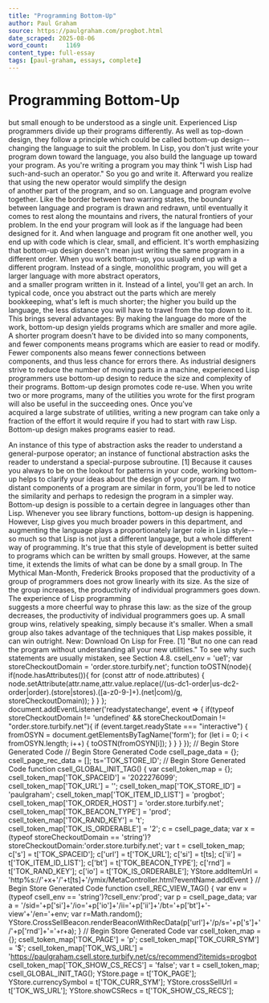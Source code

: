 ```yaml
---
title: "Programming Bottom-Up"
author: Paul Graham
source: https://paulgraham.com/progbot.html
date_scraped: 2025-08-06
word_count:     1169
content_type: full-essay
tags: [paul-graham, essays, complete]
---
```


# Programming Bottom-Up

but small enough to be understood as a single unit.
Experienced Lisp programmers divide up their programs differently.
As well as top-down design, they follow a principle which
could be called bottom-up design-- changing the language
to suit the problem.
In Lisp, you don't just write your program down toward the language,
you also build the language up toward your program.  As you're
writing a program you may think "I wish Lisp had such-and-such an
operator." So you go and write it. Afterward
you realize that using the new operator would simplify the design  
of another part of the program, and so on.
Language and program evolve together.
Like the border between two warring states,
the boundary between language and program is drawn and redrawn,
until eventually it comes to rest along the mountains and rivers,
the natural frontiers of your problem.
In the end your program will look as if the language had been
designed for it.
And when language and
program fit one another well, you end up with code which is
clear, small, and efficient.
It's worth emphasizing that bottom-up design doesn't mean
just writing the same program in a different order.  When you
work bottom-up, you usually end up with a different program.
Instead of a single, monolithic program,
you will get a larger language with more abstract operators,   
and a smaller program written in it.  Instead of a lintel,
you'll get an arch.
In typical code, once you abstract out the parts which are
merely bookkeeping, what's left is much shorter;
the higher you build up the language, the less distance you
will have to travel from the top down to it.
This brings several advantages:
 By making the language do more of the work, bottom-up design
yields programs which are smaller and more agile.  A shorter
program doesn't have to be divided into so many components, and
fewer components means programs which are easier to read or
modify.  Fewer components also means fewer connections between   
components, and thus less chance for errors there.  As
industrial designers strive to reduce the number of moving parts
in a machine, experienced Lisp programmers use bottom-up design
to reduce the size and complexity of their programs.
 Bottom-up design promotes code re-use.
When you write two
or more programs, many of the utilities you wrote for the first
program will also be useful in the succeeding ones.  Once you've  
acquired a large substrate of utilities, writing a new program can
take only a fraction of the effort it would require if you had to 
start with raw Lisp.
 Bottom-up design makes programs easier to read.
<!--
%It yields the same result as top-down design
%with foresight---the foresight to arrange the branches near the
%root of the tree so that among the leaves there is as little
%duplication of effort as possible.
-->
An instance of this type
of abstraction asks the reader to understand a general-purpose operator;
an instance of functional abstraction asks the reader to understand
a special-purpose subroutine. [1]
 Because it causes you always to be on the lookout for patterns
in your code, working bottom-up helps to clarify your ideas about
the design of your program.  If two distant components of a program
are similar in form, you'll be led to notice the similarity and
perhaps to redesign the program in a simpler way.
Bottom-up design is possible to a certain degree in languages
other than Lisp.  Whenever you see library functions,
bottom-up design is happening.  However, Lisp gives you much broader
powers in this department, and augmenting the language plays a
proportionately larger role in Lisp style-- so much so that
Lisp is not just a different language, but a whole different way
of programming.
It's true that this style of development is better suited to
programs which can be written by small groups.  However, at the
same time, it extends the limits of what can be done by a small
group.  In The Mythical Man-Month,
Frederick Brooks
proposed that the productivity of a group of programmers
does not grow linearly with its size.  As the size of the
group increases, the productivity of individual programmers
goes down.  The experience of Lisp programming  
suggests a more cheerful way
to phrase this law: as the size of the group decreases, the
productivity of individual programmers goes up.
A small group wins, relatively speaking, simply because it's
smaller.  When a small group also takes advantage of the
techniques that Lisp makes possible, it can 
win outright.
New: Download On Lisp for Free.
[1] "But no one can read
the program without understanding all your new utilities."
To see why such statements are usually mistaken,
see Section 4.8.
csell_env = 'ue1';
 var storeCheckoutDomain = 'order.store.turbify.net';
  function toOSTN(node){
    if(node.hasAttributes()){
      for (const attr of node.attributes) {
        node.setAttribute(attr.name,attr.value.replace(/(us-dc1-order|us-dc2-order|order)\.(store|stores)\.([a-z0-9-]+)\.(net|com)/g, storeCheckoutDomain));
      }
    }
  };
  document.addEventListener('readystatechange', event => {
  if(typeof storeCheckoutDomain != 'undefined' && storeCheckoutDomain != "order.store.turbify.net"){
    if (event.target.readyState === "interactive") {
      fromOSYN = document.getElementsByTagName('form');
        for (let i = 0; i < fromOSYN.length; i++) {
          toOSTN(fromOSYN[i]);
        }
      }
    }
  });
// Begin Store Generated Code
// Begin Store Generated Code
 csell_page_data = {}; csell_page_rec_data = []; ts='TOK_STORE_ID';
// Begin Store Generated Code
function csell_GLOBAL_INIT_TAG() { var csell_token_map = {}; csell_token_map['TOK_SPACEID'] = '2022276099'; csell_token_map['TOK_URL'] = ''; csell_token_map['TOK_STORE_ID'] = 'paulgraham'; csell_token_map['TOK_ITEM_ID_LIST'] = 'progbot'; csell_token_map['TOK_ORDER_HOST'] = 'order.store.turbify.net'; csell_token_map['TOK_BEACON_TYPE'] = 'prod'; csell_token_map['TOK_RAND_KEY'] = 't'; csell_token_map['TOK_IS_ORDERABLE'] = '2';  c = csell_page_data; var x = (typeof storeCheckoutDomain == 'string')?storeCheckoutDomain:'order.store.turbify.net'; var t = csell_token_map; c['s'] = t['TOK_SPACEID']; c['url'] = t['TOK_URL']; c['si'] = t[ts]; c['ii'] = t['TOK_ITEM_ID_LIST']; c['bt'] = t['TOK_BEACON_TYPE']; c['rnd'] = t['TOK_RAND_KEY']; c['io'] = t['TOK_IS_ORDERABLE']; YStore.addItemUrl = 'http%s://'+x+'/'+t[ts]+'/ymix/MetaController.html?eventName.addEvent } 
// Begin Store Generated Code
function csell_REC_VIEW_TAG() {  var env = (typeof csell_env == 'string')?csell_env:'prod'; var p = csell_page_data; var a = '/sid='+p['si']+'/io='+p['io']+'/ii='+p['ii']+'/bt='+p['bt']+'-view'+'/en='+env; var r=Math.random(); YStore.CrossSellBeacon.renderBeaconWithRecData(p['url']+'/p/s='+p['s']+'/'+p['rnd']+'='+r+a); } 
// Begin Store Generated Code
var csell_token_map = {}; csell_token_map['TOK_PAGE'] = 'p'; csell_token_map['TOK_CURR_SYM'] = '$'; csell_token_map['TOK_WS_URL'] = 'https://paulgraham.csell.store.turbify.net/cs/recommend?itemids=progbot csell_token_map['TOK_SHOW_CS_RECS'] = 'false';  var t = csell_token_map; csell_GLOBAL_INIT_TAG(); YStore.page = t['TOK_PAGE']; YStore.currencySymbol = t['TOK_CURR_SYM']; YStore.crossSellUrl = t['TOK_WS_URL']; YStore.showCSRecs = t['TOK_SHOW_CS_RECS'];   
